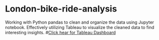 # London-bike-ride-analysis
Working with Python pandas to clean and organize the data using Jupyter notebook. Effectively utilizing Tableau to visualize the cleaned data to find interesting insights.
#<a href="https://public.tableau.com/app/profile/teja.h4009/viz/Londonbikeride_17279719552540/Dashboard1">Click hear for Tableau Dashboard</a>
